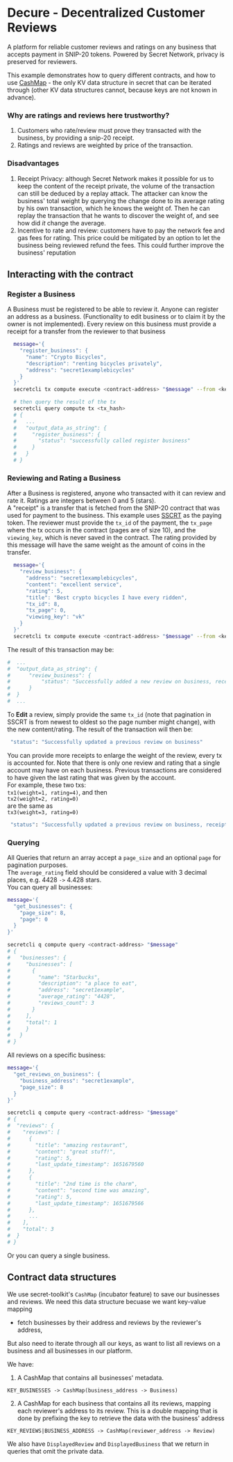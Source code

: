 # Decure - Decentralized Customer Reviews

A platform for reliable customer reviews and ratings on any business that accepts payment in
SNIP-20 tokens. Powered by Secret Network, privacy is preserved for reviewers.

This example demonstrates how to query different contracts, and how to use [CashMap](https://github.com/scrtlabs/secret-toolkit/tree/master/packages/incubator) - the only
KV data structure in secret that can be iterated through (other KV data structures cannot, because
keys are not known in advance).

### Why are ratings and reviews here trustworthy?

1) Customers who rate/review must prove they transacted with the business,
by providing a snip-20 receipt.
2) Ratings and reviews are weighted by price of the transaction.

### Disadvantages
1) Receipt Privacy: although Secret Network makes it possible for us to keep the content of the
   receipt private, the volume of the transaction can still be deduced by a replay attack. The
   attacker can know the business' total weight by querying the change done to its average rating
   by his own transaction, which he knows the weight of. Then he can replay the transaction that
   he wants to discover the weight of, and see how did _it_ change the average.
2) Incentive to rate and review: customers have to pay the network fee and gas fees for rating.
   This price could be mitigated by an option to let the business being reviewed refund the fees.
   This could further improve the business' reputation

## Interacting with the contract
### Register a Business
A Business must be registered to be able to review it. Anyone can register an address as a business.
(Functionality to edit business or to claim it by the owner is not implemented). Every review on this
business must provide a receipt for a transfer from the reviewer to that business

```bash
  message='{
    "register_business": {
      "name": "Crypto Bicycles",
      "description": "renting bicycles privately",
      "address": "secret1examplebicycles"
    }
  }'
  secretcli tx compute execute <contract-address> "$message" --from <keyname> --gas 150000

  # then query the result of the tx
  secretcli query compute tx <tx_hash>
  # {
  #   ...
  #   "output_data_as_string": {
  #     "register_business": {
  #       "status": "successfully called register business"
  #     }
  #   }
  # }
```

### Reviewing and Rating a Business

After a Business is registered, anyone who transacted with it can review and rate it. Ratings are
integers between 0 and 5 (stars). <br>
A "receipt" is a transfer that is fetched from the SNIP-20 contract that was used for payment to the
business. This example uses [SSCRT](https://github.com/scrtlabs/secretSCRT) as the paying token. The
reviewer must provide the `tx_id` of the payment, the `tx_page` where the tx occurs in the contract
(pages are of size 10), and the `viewing_key`, which is never saved in the contract.
The rating provided by this message will have the same weight as the amount of coins in the transfer.

```bash
  message='{
    "review_business": {
      "address": "secret1examplebicycles",
      "content": "excellent service",
      "rating": 5,
      "title": "Best crypto bicycles I have every ridden",
      "tx_id": 8,
      "tx_page": 0,
      "viewing_key": "vk"
    }
  }'
  secretcli tx compute execute <contract-address> "$message" --from <keyname> --gas 150000
```

The result of this transaction may be:

```bash
#  ...
#  "output_data_as_string": {
#      "review_business": {
#          "status": "Successfully added a new review on business, receipt was accounted for"
#      }
#  }
#  ...
```

To **Edit** a  review, simply provide the same `tx_id` (note that pagination in SSCRT is from newest
to oldest so the page number might change), with the new content/rating. The result of the
transaction will then be:
```bash
 "status": "Successfully updated a previous review on business"
```

You can provide more receipts to enlarge the weight of the review, every tx is accounted for. Note
that there is only one review and rating that a single account may have on each business. Previous
transactions are considered to have given the last rating that was given by the account. <br>
For example, these two txs: <br>
`tx1(weight=1, rating=4)`, and then <br>
`tx2(weight=2, rating=0)` <br>
are the same as <br>
`tx3(weight=3, rating=0)`
```bash
 "status": "Successfully updated a previous review on business, receipt was accounted for"
```

### Querying
All Queries that return an array accept a `page_size` and an optional `page` for pagination purposes.
<br>
The `average_rating` field should be considered a value with 3 decimal places, e.g. 4428 `->` 4.428
stars. <br>
You can query all businesses:

```bash
message='{
  "get_businesses": {
    "page_size": 8,
    "page": 0
  }
}'

secretcli q compute query <contract-address> "$message"
# {
#   "businesses": {
#     "businesses": [
#       {
#         "name": "Starbucks",
#         "description": "a place to eat",
#         "address": "secret1example",
#         "average_rating": "4428",
#         "reviews_count": 3
#       }
#     ],
#     "total": 1
#     }
#   }
# }
```

All reviews on a specific business:

```bash
message='{
  "get_reviews_on_business": {
    "business_address": "secret1example",
    "page_size": 8
  }
}'

secretcli q compute query <contract-address> "$message"
# {
#  "reviews": {
#    "reviews": [
#      {
#        "title": "amazing restaurant",
#        "content": "great stuff!",
#        "rating": 5,
#        "last_update_timestamp": 1651679560
#      },
#      {
#        "title": "2nd time is the charm",
#        "content": "second time was amazing",
#        "rating": 5,
#        "last_update_timestamp": 1651679566
#      },
#      ...
#    ],
#    "total": 3
#  }
# }
```

Or you can query a single business.

## Contract data structures

We use secret-toolkit's `CashMap` (incubator feature) to save our businesses and reviews.
We need this data structure becuase we want key-value mapping
  * fetch businesses by their address and reviews
    by the reviewer's address,

But also need to iterate
through all our keys, as want to list all reviews on a business and all businesses in our platform.

We have:
1) A CashMap that contains all businesses' metadata.<br>
```
KEY_BUSINESSES -> CashMap(business_address -> Business)
```
2) A CashMap for each business that contains all its reviews, mapping each reviewer's address to its
   review. This is a double mapping that is done by prefixing the key to retrieve the data with
   the business' address
```
KEY_REVIEWS|BUSINESS_ADDRESS -> CashMap(reviewer_address -> Review)
```

We also have `DisplayedReview` and `DisplayedBusiness` that we return in queries that omit the private
data.
